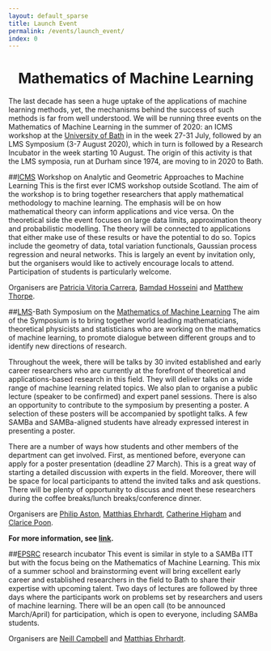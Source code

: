 ```yaml
---
layout: default_sparse
title: Launch Event
permalink: /events/launch_event/
index: 0
---
```


<h1 style="text-align: center;" class="pb-2">Mathematics of Machine Learning</h1>

The last decade has seen a huge uptake of the applications of machine learning methods, yet, the mechanisms behind the success of such methods is far from well understood. We will be running three events on the Mathematics of Machine Learning in the summer of 2020: an ICMS workshop at the [University of Bath](http://www.bath.ac.uk) in in the week 27-31 July, followed by an LMS Symposium (3-7 August 2020), which in turn is followed by a Research Incubator in the week starting 10 August. The origin of this activity is that the LMS symposia, run at Durham since 1974, are moving to in 2020 to Bath.
 
 
##[ICMS](https://www.icms.org.uk/) Workshop on Analytic and Geometric Approaches to Machine Learning
This is the first ever ICMS workshop outside Scotland. The aim of the workshop is to bring together researchers that apply mathematical methodology to machine learning. The emphasis will be on how mathematical theory can inform applications and vice versa. On the theoretical side the event focuses on large data limits, approximation theory and probabilistic modelling. The theory will be connected to applications that either make use of these results or have the potential to do so. Topics include the geometry of data, total variation functionals, Gaussian process regression and neural networks. This is largely an event by invitation only, but the organisers would like to actively encourage locals to attend. Participation of students is particularly welcome.

Organisers are [Patricia Vitoria Carrera](https://www.upf.edu/web/etic/entry/-/-/64353/adscripcion/patricia-vitoria), [Bamdad Hosseini](https://bamdadhosseini.org/) and [Matthew Thorpe](https://www.research.manchester.ac.uk/portal/matthew.thorpe-2.html). 

##[LMS](https://www.lms.ac.uk/)-Bath Symposium on the [Mathematics of Machine Learning](https://mathml2020.github.io)
The aim of the Symposium is to bring together world leading mathematicians, theoretical physicists and statisticians who are working on the mathematics of machine learning, to promote dialogue between different groups and to identify new directions of research. 
 
Throughout the week, there will be talks by 30 invited established and early career researchers who are currently at the forefront of theoretical and applications-based research in this field. They will deliver talks on a wide range of machine learning related topics. We also plan to organise a public lecture (speaker to be confirmed) and expert panel sessions. There is also an opportunity to contribute to the symposium by presenting a poster. A selection of these posters will be accompanied by spotlight talks. A few SAMBa and SAMBa-aligned students have already expressed interest in presenting a poster.
 
There are a number of ways how students and other members of the department can get involved. First, as mentioned before, everyone can apply for a poster presentation (deadline 27 March). This is a great way of starting a detailed discussion with experts in the field. Moreover, there will be space for local participants to attend the invited talks and ask questions. There will be plenty of opportunity to discuss and meet these researchers during the coffee breaks/lunch breaks/conference dinner.

Organisers are [Philip Aston](https://www.surrey.ac.uk/people/philip-aston), [Matthias Ehrhardt](https://mehrhardt.github.io/), [Catherine Higham](https://www.gla.ac.uk/schools/computing/staff/catherinehigham/) and [Clarice Poon](https://cmhsp2.github.io/). 

**For more information, see [link](https://mathml2020.github.io).**  

##[EPSRC](https://epsrc.ukri.org/) research incubator
This event is similar in style to a SAMBa ITT but with the focus being on the Mathematics of Machine Learning. This mix of a summer school and brainstorming event will bring excellent early career and established researchers in the field to Bath to share their expertise with upcoming talent. Two days of lectures are followed by three days where the participants work on problems set by researchers and users of machine learning. There will be an open call (to be announced March/April) for participation, which is open to everyone, including SAMBa students.

Organisers are [Neill Campbell](http://cs.bath.ac.uk/~nc537/) and [Matthias Ehrhardt](https://mehrhardt.github.io/). 